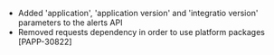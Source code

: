 * Added 'application', 'application version' and 'integratio version' parameters to the alerts API
* Removed requests dependency in order to use platform packages [PAPP-30822]